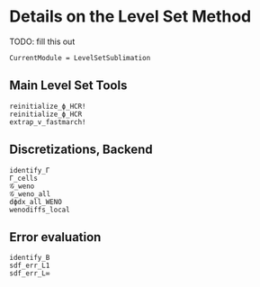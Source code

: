 # Details on the Level Set Method

TODO: fill this out

```@meta
CurrentModule = LevelSetSublimation
```

## Main Level Set Tools

```@docs
reinitialize_ϕ_HCR!
reinitialize_ϕ_HCR
extrap_v_fastmarch!
```

## Discretizations, Backend

```@docs
identify_Γ
Γ_cells
𝒢_weno  
𝒢_weno_all  
dϕdx_all_WENO
wenodiffs_local
```

## Error evaluation

```@docs
identify_B
sdf_err_L1
sdf_err_L∞
```


